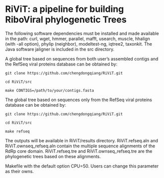 # **RiViT: a pipeline for building RiboViral phylogenetic Trees**

The following software dependencies must be installed and made available in the path: curl, wget, hmmer, parallel, mafft, usearch, muscle, hhalign (with -all option), phylip (neighbor), modeltest-ng, iqtree2, taxonkit. The Java software jaligner is included in the src directory.

A global tree based on sequences from both user’s assembled contigs and the RefSeq viral proteins database can be obtained by:
```
git clone https://github.com/chengdongqiang/RiViT.git
```
```
cd RiViT/src
```
```
make CONTIGS=/path/to/your/contigs.fasta
```

The global tree based on sequences only from the RefSeq viral proteins database can be obtained by:

```
git clone https://github.com/chengdongqiang/RiViT.git
```
```
cd RiViT/src
```
```
make refseq
```
The outputs will be available in RiViT/results directory. RiViT.refseq.aln and RiViT.ownseq_refseq.aln contain the multiple sequence alignments of the RdRp core domain. RiViT.refseq.tre and RiViT.ownseq_refseq.tre are the phylogenetic trees based on these alignments.

Makefile with the default option CPU=50. Users can change this parameter as their owns.

